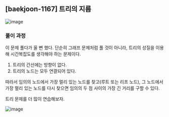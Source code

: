 ## [baekjoon-1167] 트리의 지름

![image](https://user-images.githubusercontent.com/22045163/108088159-7dff2300-70bb-11eb-9da5-d20461b4ae76.png)

### 풀이 과정

이 문제 풀다가 울 뻔 했다. 단순히 그래프 문제처럼 풀 것이 아니라, 트리의 성질을 이용해 시간복잡도를 생각해야 하는 문제이다. 

1. 트리의 간선에는 방향이 없다.
2. 트리의 노드는 모두 연결되어 있다.

따라서 임의의 노드에서 가장 멀리 있는 노드를 찾고(루트 또는 리프 노드), 그 노드에서 가장 멀리 있는 노드를 다시 찾으면
임의의 두 점 사이의 가장 긴 거리를 구할 수 있다.

트리 문제를 더 많이 연습해보자.

![image](https://user-images.githubusercontent.com/22045163/108088199-89eae500-70bb-11eb-8860-60b133114747.png)

